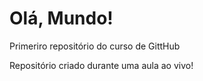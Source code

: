 # Olá, Mundo!
 Primeriro repositório do curso de GittHub

Repositório criado durante uma aula ao vivo!